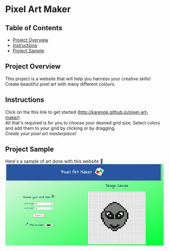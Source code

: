 # Pixel Art Maker

## Table of Contents

* [Project Overview](#overview)
* [Instructions](#instructions)
* [Project Sample](#sample)


## <a name="overview"></a> Project Overview
This project is a website that will help you harness your creative skills! Create beautiful pixel art with many different colours.

## <a name="instructions"></a>  Instructions
Click on the this link to get started (http://karenok.github.io/pixel-art-maker). <br />
All that's required is for you to choose your desired grid size. Select colors and add them to your grid by clicking or by dragging. <br /> *Create your pixel art masterpiece!.*  <br />

## <a name="sample"></a> Project Sample
 Here's a sample of art done with this website 🙂
![Project Sample](./images/Sample.png)
